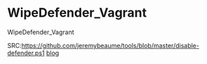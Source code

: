 # WipeDefender_Vagrant
WipeDefender_Vagrant

SRC:https://github.com/jeremybeaume/tools/blob/master/disable-defender.ps1
[blog](https://bidouillesecurity.com)